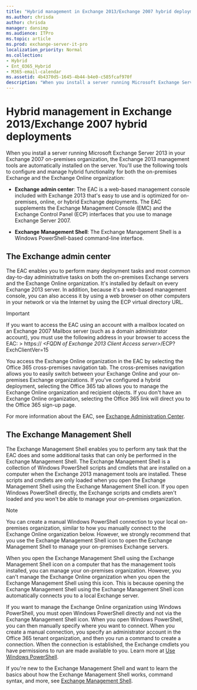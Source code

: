 ```yaml
---
title: "Hybrid management in Exchange 2013/Exchange 2007 hybrid deployments"
ms.author: chrisda
author: chrisda
manager: dansimp
ms.audience: ITPro
ms.topic: article
ms.prod: exchange-server-it-pro
localization_priority: Normal
ms.collection:
- Hybrid
- Ent_O365_Hybrid
- M365-email-calendar
ms.assetid: 4b4370d5-1645-4b44-b4e0-c585fcaf970f
description: "When you install a server running Microsoft Exchange Server 2013 in your Exchange 2007 on-premises organization, the Exchange 2013 management tools are automatically installed on the server. You'll use the following tools to configure and manage hybrid functionality for both the on-premises Exchange and the Exchange Online organization:"
---
```


# Hybrid management in Exchange 2013/Exchange 2007 hybrid deployments

When you install a server running Microsoft Exchange Server 2013 in your Exchange 2007 on-premises organization, the Exchange 2013 management tools are automatically installed on the server. You'll use the following tools to configure and manage hybrid functionality for both the on-premises Exchange and the Exchange Online organization:

- **Exchange admin center**: The EAC is a web-based management console included with Exchange 2013 that's easy to use and is optimized for on-premises, online, or hybrid Exchange deployments. The EAC supplements the Exchange Management Console (EMC) and the Exchange Control Panel (ECP) interfaces that you use to manage Exchange Server 2007.

- **Exchange Management Shell**: The Exchange Management Shell is a Windows PowerShell-based command-line interface.

## The Exchange admin center

The EAC enables you to perform many deployment tasks and most common day-to-day administrative tasks on both the on-premises Exchange servers and the Exchange Online organization. It's installed by default on every Exchange 2013 server. In addition, because it's a web-based management console, you can also access it by using a web browser on other computers in your network or via the Internet by using the ECP virtual directory URL.

> [!IMPORTANT]
> If you want to access the EAC using an account with a mailbox located on an Exchange 2007 Mailbox server (such as a domain administrator account), you must use the following address in your browser to access the EAC: > https:// _\<FQDN of Exchange 2013 Client Access server\>_/ECP? ExchClientVer=15

You access the Exchange Online organization in the EAC by selecting the Office 365 cross-premises navigation tab. The cross-premises navigation allows you to easily switch between your Exchange Online and your on-premises Exchange organizations. If you've configured a hybrid deployment, selecting the Office 365 tab allows you to manage the Exchange Online organization and recipient objects. If you don't have an Exchange Online organization, selecting the Office 365 link will direct you to the Office 365 sign-up page.

For more information about the EAC, see [Exchange Administration Center](http://technet.microsoft.com/library/a9aea11a-6ba3-4f4a-a76e-79072e7cfc7d.aspx).

## The Exchange Management Shell

The Exchange Management Shell enables you to perform any task that the EAC does and some additional tasks that can only be performed in the Exchange Management Shell. The Exchange Management Shell is a collection of Windows PowerShell scripts and cmdlets that are installed on a computer when the Exchange 2013 management tools are installed. These scripts and cmdlets are only loaded when you open the Exchange Management Shell using the Exchange Management Shell icon. If you open Windows PowerShell directly, the Exchange scripts and cmdlets aren't loaded and you won't be able to manage your on-premises organization.

> [!NOTE]
> You can create a manual Windows PowerShell connection to your local on-premises organization, similar to how you manually connect to the Exchange Online organization below. However, we strongly recommend that you use the Exchange Management Shell icon to open the Exchange Management Shell to manage your on-premises Exchange servers.

When you open the Exchange Management Shell using the Exchange Management Shell icon on a computer that has the management tools installed, you can manage your on-premises organization. However, you can't manage the Exchange Online organization when you open the Exchange Management Shell using this icon. This is because opening the Exchange Management Shell using the Exchange Management Shell icon automatically connects you to a local Exchange server.

If you want to manage the Exchange Online organization using Windows PowerShell, you must open Windows PowerShell directly and not via the Exchange Management Shell icon. When you open Windows PowerShell, you can then manually specify where you want to connect. When you create a manual connection, you specify an administrator account in the Office 365 tenant organization, and then you run a command to create a connection. When the connection is established, the Exchange cmdlets you have permissions to run are made available to you. Learn more at [Use Windows PowerShell](https://go.microsoft.com/fwlink/p/?LinkId=209660).

If you're new to the Exchange Management Shell and want to learn the basics about how the Exchange Management Shell works, command syntax, and more, see [Exchange Management Shell](http://technet.microsoft.com/library/925ad66f-2f05-4269-9923-c353d9c19312.aspx).
